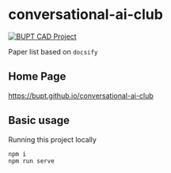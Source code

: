 # conversational-ai-club

[![BUPT CAD Project](https://img.shields.io/badge/%20-BUPT_CAD_Project-blue.svg)](https://github.com/bupt/awesome-cad)

Paper list based on `docsify`

## Home Page

<https://bupt.github.io/conversational-ai-club>

## Basic usage

Running this project locally

``` js
npm i
npm run serve
```
